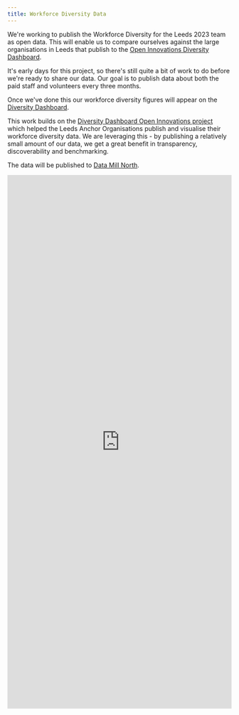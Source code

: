 ```yaml
---
title: Workforce Diversity Data
---
```


We're working to publish the Workforce Diversity for the Leeds 2023 team as open data.
This will enable us to compare ourselves against the large organisations in Leeds that
publish to the [Open Innovations Diversity Dashboard][DASHBOARD].

It's early days for this project, so there's still quite a bit of work to do before we're
ready to share our data.
Our goal is to publish data about both the paid staff and volunteers every three months.

Once we've done this our workforce diversity figures will appear on the
[Diversity Dashboard][DASHBOARD].

This work builds on the [Diversity Dashboard Open Innovations project][OI-DIVERSITY-HUB]
which helped the Leeds Anchor Organisations publish and visualise their workforce diversity data.
We are leveraging this - by publishing a relatively small amount of our data,
we get a great benefit in transparency, discoverability and benchmarking.

The data will be published to [Data Mill North][DATAMILLNORTH].

<style>
  iframe {
    border: 0;
    width: 100%;
    box-sizing: border-box;
  }
</style>
<iframe src="https://open-innovations.github.io/diversity-data/leeds-city-region/?headless=true" height="1200"></iframe>

[DASHBOARD]: https://open-innovations.github.io/diversity-data/leeds-city-region/
[OI-DIVERSITY-HUB]: https://open-innovations.org/projects/diversity/#diversity-dashboard
[DATAMILLNORTH]: https://datamillnorth.org